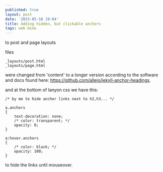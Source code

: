 ```yaml
---
published: true
layout: post
date: '2023-05-18 19:04'
title: Adding hidden, but clickable anchors
tags: web mine 
---
```

to post and page layouts

files

	_layouts/post.html
	_layouts/page.html

were changed from 'content' to a longer version according to the software and docs found here: <https://github.com/allejo/jekyll-anchor-headings>.

and at the bottom of lanyon css we have this:

    /* by me to hide anchor links next to h2,h3... */

    a.anchors
    {
        text-decoration: none;
        /* color: transparent; */
        opacity: 0;
    }

    a:hover.anchors
    {
        /* color: black; */
        opacity: 100;
    }

to hide the links until mouseover.
